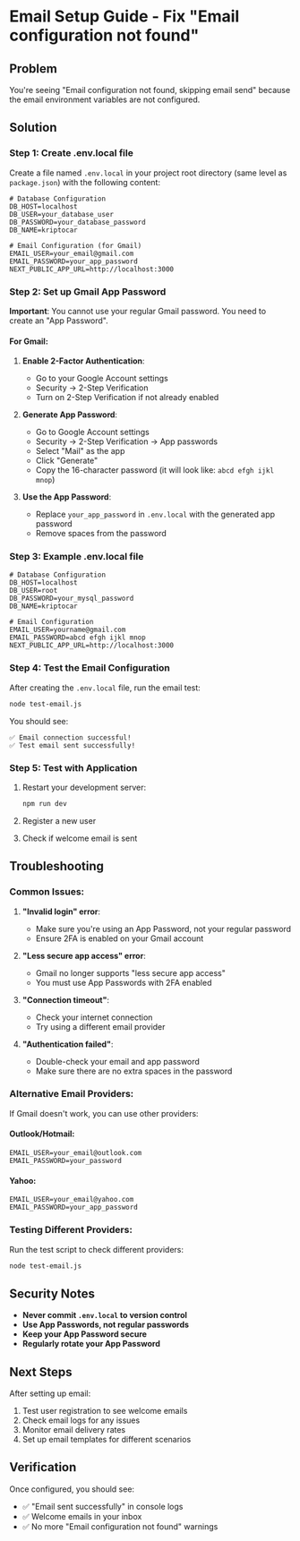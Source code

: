 # Email Setup Guide - Fix "Email configuration not found"

## Problem
You're seeing "Email configuration not found, skipping email send" because the email environment variables are not configured.

## Solution

### Step 1: Create .env.local file

Create a file named `.env.local` in your project root directory (same level as `package.json`) with the following content:

```env
# Database Configuration
DB_HOST=localhost
DB_USER=your_database_user
DB_PASSWORD=your_database_password
DB_NAME=kriptocar

# Email Configuration (for Gmail)
EMAIL_USER=your_email@gmail.com
EMAIL_PASSWORD=your_app_password
NEXT_PUBLIC_APP_URL=http://localhost:3000
```

### Step 2: Set up Gmail App Password

**Important**: You cannot use your regular Gmail password. You need to create an "App Password".

#### For Gmail:

1. **Enable 2-Factor Authentication**:
   - Go to your Google Account settings
   - Security → 2-Step Verification
   - Turn on 2-Step Verification if not already enabled

2. **Generate App Password**:
   - Go to Google Account settings
   - Security → 2-Step Verification → App passwords
   - Select "Mail" as the app
   - Click "Generate"
   - Copy the 16-character password (it will look like: `abcd efgh ijkl mnop`)

3. **Use the App Password**:
   - Replace `your_app_password` in `.env.local` with the generated app password
   - Remove spaces from the password

### Step 3: Example .env.local file

```env
# Database Configuration
DB_HOST=localhost
DB_USER=root
DB_PASSWORD=your_mysql_password
DB_NAME=kriptocar

# Email Configuration
EMAIL_USER=yourname@gmail.com
EMAIL_PASSWORD=abcd efgh ijkl mnop
NEXT_PUBLIC_APP_URL=http://localhost:3000
```

### Step 4: Test the Email Configuration

After creating the `.env.local` file, run the email test:

```bash
node test-email.js
```

You should see:
```
✅ Email connection successful!
✅ Test email sent successfully!
```

### Step 5: Test with Application

1. Restart your development server:
   ```bash
   npm run dev
   ```

2. Register a new user
3. Check if welcome email is sent

## Troubleshooting

### Common Issues:

1. **"Invalid login" error**:
   - Make sure you're using an App Password, not your regular password
   - Ensure 2FA is enabled on your Gmail account

2. **"Less secure app access" error**:
   - Gmail no longer supports "less secure app access"
   - You must use App Passwords with 2FA enabled

3. **"Connection timeout"**:
   - Check your internet connection
   - Try using a different email provider

4. **"Authentication failed"**:
   - Double-check your email and app password
   - Make sure there are no extra spaces in the password

### Alternative Email Providers:

If Gmail doesn't work, you can use other providers:

#### Outlook/Hotmail:
```env
EMAIL_USER=your_email@outlook.com
EMAIL_PASSWORD=your_password
```

#### Yahoo:
```env
EMAIL_USER=your_email@yahoo.com
EMAIL_PASSWORD=your_app_password
```

### Testing Different Providers:

Run the test script to check different providers:
```bash
node test-email.js
```

## Security Notes

- **Never commit `.env.local` to version control**
- **Use App Passwords, not regular passwords**
- **Keep your App Password secure**
- **Regularly rotate your App Password**

## Next Steps

After setting up email:

1. Test user registration to see welcome emails
2. Check email logs for any issues
3. Monitor email delivery rates
4. Set up email templates for different scenarios

## Verification

Once configured, you should see:
- ✅ "Email sent successfully" in console logs
- ✅ Welcome emails in your inbox
- ✅ No more "Email configuration not found" warnings
